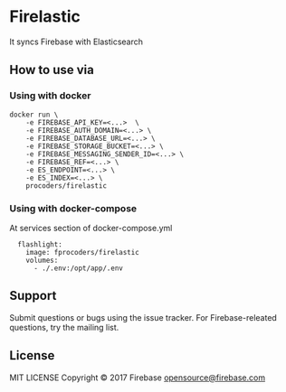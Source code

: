 # Firelastic

It syncs Firebase with Elasticsearch

## How to use via 

### Using with docker
```
docker run \
    -e FIREBASE_API_KEY=<...>  \
    -e FIREBASE_AUTH_DOMAIN=<...> \
    -e FIREBASE_DATABASE_URL=<...> \
    -e FIREBASE_STORAGE_BUCKET=<...> \
    -e FIREBASE_MESSAGING_SENDER_ID=<...> \
    -e FIREBASE_REF=<...> \
    -e ES_ENDPOINT=<...> \
    -e ES_INDEX=<...> \
    procoders/firelastic
```

### Using with docker-compose

At services section of docker-compose.yml
```
  flashlight:
    image: fprocoders/firelastic
    volumes:
      - ./.env:/opt/app/.env
```

## Support

Submit questions or bugs using the issue tracker.
For Firebase-releated questions, try the mailing list.

## License

MIT LICENSE Copyright © 2017 Firebase opensource@firebase.com